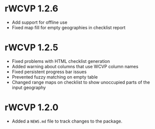 # rWCVP 1.2.6

* Add support for offline use
* Fixed map fill for empty geographies in checklist report

# rWCVP 1.2.5

* Fixed problems with HTML checklist generation
* Added warning about columns that use WCVP column names
* Fixed persistent progress bar issues
* Prevented fuzzy matching on empty table
* Changed range maps on checklist to show unoccupied parts of the input geography


# rWCVP 1.2.0

* Added a `NEWS.md` file to track changes to the package.
